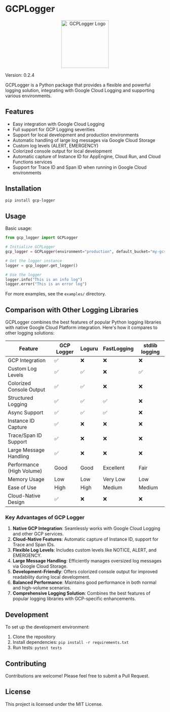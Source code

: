 # GCPLogger
<div align="center">
  <img src="https://github.com/user-attachments/assets/755174ad-a3b8-422e-b63f-87bda305f823" alt="GCPLogger Logo" width="150" height="150">
</div>

Version: 0.2.4

GCPLogger is a Python package that provides a flexible and powerful logging solution, integrating with Google Cloud Logging and supporting various environments.

## Features

- Easy integration with Google Cloud Logging
- Full support for GCP Logging severities
- Support for local development and production environments
- Automatic handling of large log messages via Google Cloud Storage
- Custom log levels (ALERT, EMERGENCY)
- Colorized console output for local development
- Automatic capture of Instance ID for AppEngine, Cloud Run, and Cloud Functions services
- Support for Trace ID and Span ID when running in Google Cloud environments

## Installation

```bash
pip install gcp-logger
```

## Usage

Basic usage:

```python
from gcp_logger import GCPLogger

# Initialize GCPLogger
gcp_logger = GCPLogger(environment="production", default_bucket="my-gcs-bucket")

# Get the logger instance
logger = gcp_logger.get_logger()

# Use the logger
logger.info("This is an info log")
logger.error("This is an error log")
```

For more examples, see the `examples/` directory.

## Comparison with Other Logging Libraries

GCPLogger combines the best features of popular Python logging libraries with native Google Cloud Platform integration. Here's how it compares to other logging solutions:

| Feature                   | GCP Logger | Loguru | FastLogging | stdlib logging |
|---------------------------|------------|--------|-------------|----------------|
| GCP Integration           | ✅         | ❌     | ❌          | ❌             |
| Custom Log Levels         | ✅         | ✅     | ❌          | ✅             |
| Colorized Console Output  | ✅         | ✅     | ❌          | ❌             |
| Structured Logging        | ✅         | ✅     | ✅          | ❌             |
| Async Support             | ✅         | ✅     | ✅          | ❌             |
| Instance ID Capture       | ✅         | ❌     | ❌          | ❌             |
| Trace/Span ID Support     | ✅         | ❌     | ❌          | ❌             |
| Large Message Handling    | ✅         | ❌     | ❌          | ❌             |
| Performance (High Volume) | Good       | Good   | Excellent   | Fair           |
| Memory Usage              | Low        | Low    | Very Low    | Low            |
| Ease of Use               | High       | High   | Medium      | Medium         |
| Cloud-Native Design       | ✅         | ❌     | ❌          | ❌             |

### Key Advantages of GCP Logger

1. **Native GCP Integration**: Seamlessly works with Google Cloud Logging and other GCP services.
2. **Cloud-Native Features**: Automatic capture of Instance ID, support for Trace and Span IDs.
3. **Flexible Log Levels**: Includes custom levels like NOTICE, ALERT, and EMERGENCY.
4. **Large Message Handling**: Efficiently manages oversized log messages via Google Cloud Storage.
5. **Development-Friendly**: Offers colorized console output for improved readability during local development.
6. **Balanced Performance**: Maintains good performance in both normal and high-volume scenarios.
7. **Comprehensive Logging Solution**: Combines the best features of popular logging libraries with GCP-specific enhancements.

## Development

To set up the development environment:

1. Clone the repository
2. Install dependencies: `pip install -r requirements.txt`
3. Run tests: `pytest tests`

## Contributing

Contributions are welcome! Please feel free to submit a Pull Request.

## License

This project is licensed under the MIT License.
